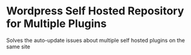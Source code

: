 Wordpress Self Hosted Repository for Multiple Plugins
=================================================================

Solves the auto-update issues about multiple self hosted plugins on the same site
